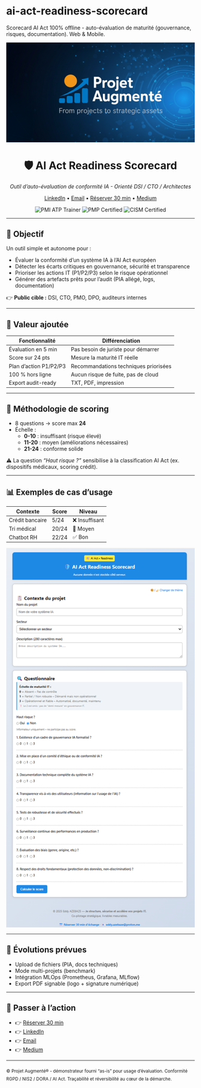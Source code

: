 # ai-act-readiness-scorecard
Scorecard AI Act 100% offline - auto-évaluation de maturité (gouvernance, risques, documentation). Web &amp; Mobile.
<!--
README • Projet démonstrateur - Eddy AZEBAZE
Objectif : clarté + crédibilité + conversion
-->

<!-- BANNIÈRE -->
<p align="center">
  <img src="assets/banner-projet-augmente.png" alt="Projet Augmenté - From IT projects to strategic assets" width="880">
</p>

<h1 align="center">🛡️ AI Act Readiness Scorecard</h1>
<p align="center"><em>Outil d’auto-évaluation de conformité IA - Orienté DSI / CTO / Architectes</em></p>
<p align="center">
  <a href="https://www.linkedin.com/in/eddy-azebaze-pmp-cism">LinkedIn</a> •
  <a href="mailto:eddy.azebaze@proton.me">Email</a> •
  <a href="https://calendly.com/eddy-azebaze-proton/30min">Réserver 30&nbsp;min</a> •
  <a href="https://medium.com/@eddyazebaze">Medium</a>
</p>

<p align="center">
  <img alt="PMI ATP Trainer" src="https://img.shields.io/badge/PMI-ATP%20Trainer-brightgreen?logo=pmiprojectmanagement">
  <img alt="PMP Certified" src="https://img.shields.io/badge/PMP%C2%AE-Certified-0A66C2?logo=pmiprojectmanagement">
  <img alt="CISM Certified" src="https://img.shields.io/badge/CISM%C2%AE-Certified-2E8B57">
</p>

---

## 🎯 Objectif

Un outil simple et autonome pour :  
- Évaluer la conformité d’un système IA à l’AI Act européen  
- Détecter les écarts critiques en gouvernance, sécurité et transparence  
- Prioriser les actions IT (P1/P2/P3) selon le risque opérationnel  
- Générer des artefacts prêts pour l’audit (PIA allégé, logs, documentation)  

👉 **Public cible :** DSI, CTO, PMO, DPO, auditeurs internes

---

## 🧠 Valeur ajoutée

| Fonctionnalité | Différenciation |
|----------------|-----------------|
| Évaluation en 5 min | Pas besoin de juriste pour démarrer |
| Score sur 24 pts | Mesure la maturité IT réelle |
| Plan d’action P1/P2/P3 | Recommandations techniques priorisées |
| 100 % hors ligne | Aucun risque de fuite, pas de cloud |
| Export audit-ready | TXT, PDF, impression |

---

## 🧩 Méthodologie de scoring

- 8 questions → score max **24**  
- Échelle :  
  - **0-10** : insuffisant (risque élevé)  
  - **11-20** : moyen (améliorations nécessaires)  
  - **21-24** : conforme solide  

⚠️ La question *“Haut risque ?”* sensibilise à la classification AI Act (ex. dispositifs médicaux, scoring crédit).  

---

## 📊 Exemples de cas d’usage

| Contexte | Score | Niveau |
|----------|-------|--------|
| Crédit bancaire | 5/24 | ❌ Insuffisant |
| Tri médical | 20/24 | 🔶 Moyen |
| Chatbot RH | 22/24 | ✅ Bon |

![Interface du AI Act Readiness Scorecard](assets/screenshot-responsive-clair.png)

---

## 🚀 Évolutions prévues

- Upload de fichiers (PIA, docs techniques)  
- Mode multi-projets (benchmark)  
- Intégration MLOps (Prometheus, Grafana, MLflow)  
- Export PDF signable (logo + signature numérique)  

---

## 🎯 Passer à l’action

- 👉 [Réserver 30 min](https://calendly.com/eddy-azebaze-proton/30min)  
- 👉 [LinkedIn](https://www.linkedin.com/in/eddy-azebaze-pmp-cism)  
- 👉 [Email](mailto:eddy.azebaze@proton.me)  
- 👉 [Medium](https://medium.com/@eddyazebaze)  

---

<sub>© Projet Augmenté® - démonstrateur fourni “as-is” pour usage d’évaluation. Conformité RGPD / NIS2 / DORA / AI Act. Traçabilité et réversibilité au cœur de la démarche.</sub>
